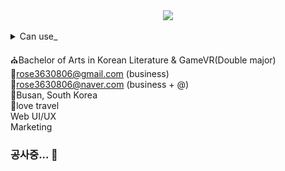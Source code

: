 <div align="center">
<img src="https://capsule-render.vercel.app/api?type=waving&color=timeGradient&height=200&section=header&text=Huiya&fontSize=90" />
  </div>	
<br>
<details>
<summary>Can use_</summary>

<div align="center">
  🖥Can use_coding🖥<br>
  </div>
<div align="center">
	<img src="https://img.shields.io/badge/Python-3776AB?style=flat&logo=Python&logoColor=white" />
	<img src="https://img.shields.io/badge/R-276DC3?style=flat&logo=R&logoColor=white" />
	<img src="https://img.shields.io/badge/PyCharm-000000?style=flat&logo=PyCharm&logoColor=white" />
	<img src="https://img.shields.io/badge/Anaconda-44A833?style=flat&logo=Anaconda&logoColor=white" />
	<img src="https://img.shields.io/badge/Jupyter-F37626?style=flat&logo=Jupyter&logoColor=white" />
	<img src="https://img.shields.io/badge/Google Colab-F9AB00?style=flat&logo=Google Colab&logoColor=white" />
	<img src="https://img.shields.io/badge/Oracle-F80000?style=flat&logo=Oracle&logoColor=white" />
	<img src="https://img.shields.io/badge/HTML5-E34F26?style=flat&logo=HTML5&logoColor=white" />
	<img src="https://img.shields.io/badge/CSS3-1572B6?style=flat&logo=CSS3&logoColor=white" />
	<img src="https://img.shields.io/badge/JavaScript-F7DF1E?style=flat&logo=JavaScript&logoColor=white" />
</div>
  <br>
<div align="center">
  👔Can use_Microsoft👔<br>
<div align="center">
  <img src="https://img.shields.io/badge/Microsoft PowerPoint-B7472A?style=flat&logo=Microsoft PowerPoint&logoColor=white" />
	<img src="https://img.shields.io/badge/Microsoft Word-2B579A?style=flat&logo=Microsoft Word&logoColor=white" />
	<img src="https://img.shields.io/badge/Microsoft Excel-217346?style=flat&logo=Microsoft Excel&logoColor=white" />
</div>
    <br>
<div align="center">
  🎨Can use_Adobe🎨<br>
<div align="center">
  <img src="https://img.shields.io/badge/Adobe Photoshop-31A8FF?style=flat&logo=Adobe Photoshop&logoColor=white" />
	<img src="https://img.shields.io/badge/Adobe Premiere Pro-9999FF?style=flat&logo=Adobe Premiere Pro&logoColor=white" />
</div>
<br>
<div align="center">
  🎮Can use_Gametool🎮<br>
<div align="center">
  <img src="https://img.shields.io/badge/Unreal Engine-0E1128?style=flat&logo=Unreal Engine&logoColor=white" />
	<img src="https://img.shields.io/badge/Autodesk_3DsMax-0696D7?style=flat&logo=Autodesk&logoColor=white" />
<div align="center">
	<br>
  🎁My Portfolio🎁<br>
<div align="center">
  <img src="https://img.shields.io/badge/Google Drive-4285F4?style=flat&logo=Google Drive&logoColor=white" />
	<img src="https://img.shields.io/badge/Notion-000000?style=flat&logo=Notion&logoColor=white" />

</details>
	
⛪Bachelor of Arts in Korean Literature & GameVR(Double major)<br>
📧rose3630806@gmail.com (business)<br>
📧rose3630806@naver.com (business + @)<br>
📍Busan, South Korea<br>
🛫love travel<br>
Web UI/UX <br>
Marketing <br>

	
  
### 공사중... 👋

<!--
**huiyahuny/huiyahuny** is a ✨ _special_ ✨ repository because its `README.md` (this file) appears on your GitHub profile.

Here are some ideas to get you started:

- 🔭 I’m currently working on ...
- 🌱 I’m currently learning ...
- 👯 I’m looking to collaborate on ...
- 🤔 I’m looking for help with ...
- 💬 Ask me about ...
- 📫 How to reach me: ...
- 😄 Pronouns: ...
- ⚡ Fun fact: ...
-->
